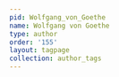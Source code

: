 ```yaml
---
pid: Wolfgang_von_Goethe
name: Wolfgang von Goethe
type: author
order: '155'
layout: tagpage
collection: author_tags
---
```

